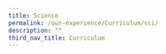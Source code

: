 ```yaml
---
title: Science
permalink: /our-experience/Curriculum/sci/
description: ""
third_nav_title: Curriculum
---
```

